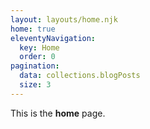 ```yaml
---
layout: layouts/home.njk
home: true
eleventyNavigation:
  key: Home
  order: 0
pagination:
  data: collections.blogPosts
  size: 3
---
```


This is the **home** page.
